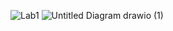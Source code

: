![Lab1](https://github.com/user-attachments/assets/6a7fa431-1519-4d27-96ef-75c915257693)
![Untitled Diagram drawio (1)](https://github.com/user-attachments/assets/a23f270a-6c3b-49c7-934c-933b31c15a34)

